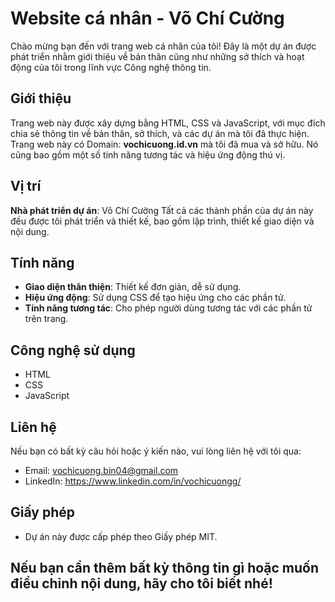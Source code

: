 # Website cá nhân - Võ Chí Cường

Chào mừng bạn đến với trang web cá nhân của tôi! Đây là một dự án được phát triển nhằm giới thiệu về bản thân cũng như những sở thích và hoạt động của tôi trong lĩnh vực Công nghệ thông tin.

## Giới thiệu

Trang web này được xây dựng bằng HTML, CSS và JavaScript, với mục đích chia sẻ thông tin về bản thân, sở thích, và các dự án mà tôi đã thực hiện. Trang web này có Domain: **vochicuong.id.vn** mà tôi đã mua và sở hữu. Nó cũng bao gồm một số tính năng tương tác và hiệu ứng động thú vị.

## Vị trí

**Nhà phát triển dự án**: Võ Chí Cường
Tất cả các thành phần của dự án này đều được tôi phát triển và thiết kế, bao gồm lập trình, thiết kế giao diện và nội dung.


## Tính năng

- **Giao diện thân thiện**: Thiết kế đơn giản, dễ sử dụng.
- **Hiệu ứng động**: Sử dụng CSS để tạo hiệu ứng cho các phần tử.
- **Tính năng tương tác**: Cho phép người dùng tương tác với các phần tử trên trang.

## Công nghệ sử dụng

- HTML
- CSS
- JavaScript

## Liên hệ
Nếu bạn có bất kỳ câu hỏi hoặc ý kiến nào, vui lòng liên hệ với tôi qua:
- Email: vochicuong.bin04@gmail.com
- LinkedIn: https://www.linkedin.com/in/vochicuongg/

## Giấy phép

- Dự án này được cấp phép theo Giấy phép MIT.  

## Nếu bạn cần thêm bất kỳ thông tin gì hoặc muốn điều chỉnh nội dung, hãy cho tôi biết nhé!
